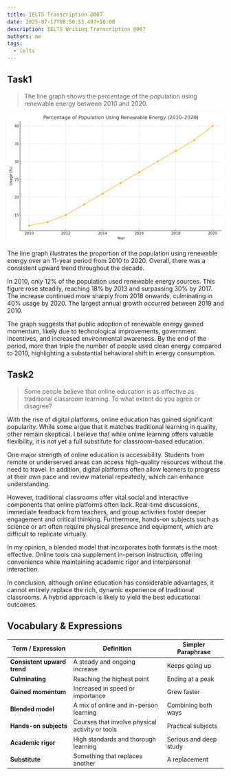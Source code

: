 ```yaml
---
title: IELTS Transcription @007
date: 2025-07-17T08:50:53.497+10:00
description: IELTS Writing Transcription @007
authors: me
tags:
  - ielts
---
```


## Task1

> The line graph shows the percentage of the population using renewable energy between 2010 and 2020.

![task1](./assets/ielts-transcription-007.png)

The line graph illustrates the proportion of the population using renewable energy over an 11-year period from 2010 to 2020. Overall, there was a consistent upward trend throughout the decade.

In 2010, only 12% of the population used renewable energy sources. This figure rose steadily, reaching 18% by 2013 and surpassing 30% by 2017. The increase continued more sharply from 2018 onwards, culminating in 40% usage by 2020. The largest annual growth occurred between 2019 and 2010.

The graph suggests that public adoption of renewable energy gained momentum, likely due to technological improvements, government incentives, and increased environmental awareness. By the end of the period, more than triple the number of people used clean energy compared to 2010, highlighting a substantial behavioral shift in energy consumption.

## Task2

> Some people believe that online education is as effective as traditional classroom learning.
> To what extent do you agree or disagree?

With the rise of digital platforms, online education has gained significant popularity. While some argue that it matches traditional learning in quality, other remain skeptical. I believe that while online learning offers valuable flexibility, it is not yet a full substitute for classroom-based education.

One major strength of online education is accessibility. Students from remote or underserved areas can access high-quality resources without the need to travel. In addition, digital platforms often allow learners to progress at their own pace and review material repeatedly, which can enhance understanding.

However, traditional classrooms offer vital social and interactive components that online platforms often lack. Real-time discussions, immediate feedback from teachers, and group activities foster deeper engagement and critical thinking. Furthermore, hands-on subjects such as science or art often require physical presence and equipment, which are difficult to replicate virtually.

In my opinion, a blended model that incorporates both formats is the most effective. Online tools cna supplement in-person instruction, offering convenience while maintaining academic rigor and interpersonal interaction.

In conclusion, although online education has considerable advantages, it cannot entirely replace the rich, dynamic experience of traditional classrooms. A hybrid approach is likely to yield the best educational outcomes.

## Vocabulary & Expressions

| Term / Expression | Definition | Simpler Paraphrase |
| --- | --- | --- |
| **Consistent upward trend** | A steady and ongoing increase | Keeps going up |
| **Culminating** | Reaching the highest point | Ending at a peak |
| **Gained momentum** | Increased in speed or importance | Grew faster |
| **Blended model** | A mix of online and in-person learning | Combining both ways |
| **Hands-on subjects** | Courses that involve physical activity or tools | Practical subjects |
| **Academic rigor** | High standards and thorough learning | Serious and deep study |
| **Substitute** | Something that replaces another | A replacement |
